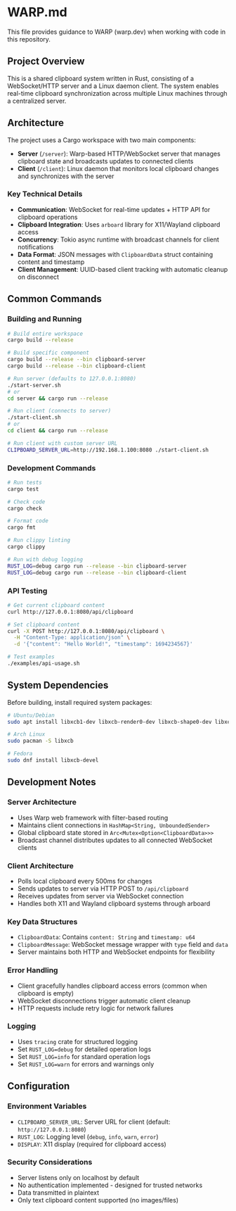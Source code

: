 # WARP.md

This file provides guidance to WARP (warp.dev) when working with code in this repository.

## Project Overview

This is a shared clipboard system written in Rust, consisting of a WebSocket/HTTP server and a Linux daemon client. The system enables real-time clipboard synchronization across multiple Linux machines through a centralized server.

## Architecture

The project uses a Cargo workspace with two main components:

- **Server** (`/server`): Warp-based HTTP/WebSocket server that manages clipboard state and broadcasts updates to connected clients
- **Client** (`/client`): Linux daemon that monitors local clipboard changes and synchronizes with the server

### Key Technical Details

- **Communication**: WebSocket for real-time updates + HTTP API for clipboard operations
- **Clipboard Integration**: Uses `arboard` library for X11/Wayland clipboard access
- **Concurrency**: Tokio async runtime with broadcast channels for client notifications
- **Data Format**: JSON messages with `ClipboardData` struct containing content and timestamp
- **Client Management**: UUID-based client tracking with automatic cleanup on disconnect

## Common Commands

### Building and Running
```bash
# Build entire workspace
cargo build --release

# Build specific component  
cargo build --release --bin clipboard-server
cargo build --release --bin clipboard-client

# Run server (defaults to 127.0.0.1:8080)
./start-server.sh
# or
cd server && cargo run --release

# Run client (connects to server)
./start-client.sh  
# or
cd client && cargo run --release

# Run client with custom server URL
CLIPBOARD_SERVER_URL=http://192.168.1.100:8080 ./start-client.sh
```

### Development Commands
```bash
# Run tests
cargo test

# Check code
cargo check

# Format code
cargo fmt

# Run clippy linting
cargo clippy

# Run with debug logging
RUST_LOG=debug cargo run --release --bin clipboard-server
RUST_LOG=debug cargo run --release --bin clipboard-client
```

### API Testing
```bash
# Get current clipboard content
curl http://127.0.0.1:8080/api/clipboard

# Set clipboard content  
curl -X POST http://127.0.0.1:8080/api/clipboard \
  -H "Content-Type: application/json" \
  -d '{"content": "Hello World!", "timestamp": 1694234567}'

# Test examples
./examples/api-usage.sh
```

## System Dependencies

Before building, install required system packages:

```bash
# Ubuntu/Debian
sudo apt install libxcb1-dev libxcb-render0-dev libxcb-shape0-dev libxcb-xfixes0-dev

# Arch Linux
sudo pacman -S libxcb

# Fedora  
sudo dnf install libxcb-devel
```

## Development Notes

### Server Architecture
- Uses Warp web framework with filter-based routing
- Maintains client connections in `HashMap<String, UnboundedSender>`
- Global clipboard state stored in `Arc<Mutex<Option<ClipboardData>>>`
- Broadcast channel distributes updates to all connected WebSocket clients

### Client Architecture  
- Polls local clipboard every 500ms for changes
- Sends updates to server via HTTP POST to `/api/clipboard`
- Receives updates from server via WebSocket connection
- Handles both X11 and Wayland clipboard systems through arboard

### Key Data Structures
- `ClipboardData`: Contains `content: String` and `timestamp: u64`
- `ClipboardMessage`: WebSocket message wrapper with `type` field and `data`
- Server maintains both HTTP and WebSocket endpoints for flexibility

### Error Handling
- Client gracefully handles clipboard access errors (common when clipboard is empty)
- WebSocket disconnections trigger automatic client cleanup
- HTTP requests include retry logic for network failures

### Logging
- Uses `tracing` crate for structured logging
- Set `RUST_LOG=debug` for detailed operation logs
- Set `RUST_LOG=info` for standard operation logs
- Set `RUST_LOG=warn` for errors and warnings only

## Configuration

### Environment Variables
- `CLIPBOARD_SERVER_URL`: Server URL for client (default: `http://127.0.0.1:8080`)
- `RUST_LOG`: Logging level (`debug`, `info`, `warn`, `error`)
- `DISPLAY`: X11 display (required for clipboard access)

### Security Considerations
- Server listens only on localhost by default
- No authentication implemented - designed for trusted networks
- Data transmitted in plaintext
- Only text clipboard content supported (no images/files)
